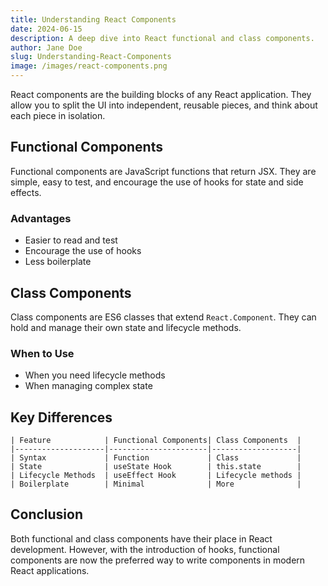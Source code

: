 ```yaml
---
title: Understanding React Components
date: 2024-06-15
description: A deep dive into React functional and class components.
author: Jane Doe
slug: Understanding-React-Components
image: /images/react-components.png
---
```



React components are the building blocks of any React application. They allow you to split the UI into independent, reusable pieces, and think about each piece in isolation.

## Functional Components

Functional components are JavaScript functions that return JSX. They are simple, easy to test, and encourage the use of hooks for state and side effects.

### Advantages

- Easier to read and test
- Encourage the use of hooks
- Less boilerplate

## Class Components

Class components are ES6 classes that extend `React.Component`. They can hold and manage their own state and lifecycle methods.

### When to Use

- When you need lifecycle methods
- When managing complex state

## Key Differences
```
| Feature            | Functional Components| Class Components  |
|--------------------|----------------------|-------------------|
| Syntax             | Function             | Class             |
| State              | useState Hook        | this.state        |
| Lifecycle Methods  | useEffect Hook       | Lifecycle methods |
| Boilerplate        | Minimal              | More              |

```

## Conclusion

Both functional and class components have their place in React development. However, with the introduction of hooks, functional components are now the preferred way to write components in modern React applications.